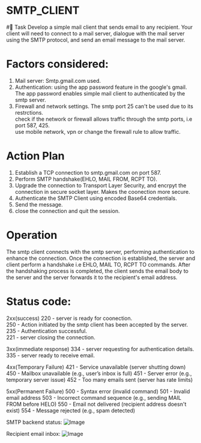 # SMTP_CLIENT

#🎯 Task
Develop a simple mail client that sends email to any recipient. Your client will need to
connect to a mail server, dialogue with the mail server using the SMTP protocol, and send an email
message to the mail server.

# Factors considered:
1. Mail server: Smtp.gmail.com  used.
2. Authentication: using the app password feature in the google's gmail.<br>
   The app password enables simple mail client to authenticated by the smtp server.<br>
3. Firewall and network settings.
   The smtp port 25 can't be used due to its restrctions.<br>
   check if the network or firewall allows traffic through the smtp ports, i.e port 587, 425.<br>
   use mobile network, vpn or change the firewall rule to allow traffic.<br>

# Action Plan
1. Establish a TCP connection to smtp.gmail.com on port 587.<br>
2. Perform SMTP handshake(EHLO, MAIL FROM, RCPT TO).<br>
3. Upgrade the connection to Transport Layer Security, and encrpyt the connection in secure socket layer.  Makes the coonection more secure.<br>
4. Authenticate the SMTP Client using encoded Base64 credentials.<br>
5. Send the message.<br>
6. close the connection and quit the session.<br>

# Operation
The smtp client connects with the smtp server, performing authentication to enhance the connection. Once the connection is established, the server and client perform a handshake i.e EHLO, MAIL TO, RCPT TO commands. After the handshaking process is completed, the client sends the email body to the server and the server forwards it to the recipient's email address.

# Status code:
2xx(success)
220 - server is ready for coonection.<br>
250 - Action initiated by the smtp client has been accepted by the server.<br>
235 - Authentication successful.<br>
221 - server closing the connection.<br>

3xx(immediate response)
334 - server requesting for authentication details.<br>
335 - server ready to receive email.<br>

4xx(Temporary Failure)
421 -	Service unavailable (server shutting down)
450 - Mailbox unavailable (e.g., user’s inbox is full)
451 -	Server error (e.g., temporary server issue)
452 -	Too many emails sent (server has rate limits)

5xx(Permanent Failure)
500 - Syntax error (invalid command)
501 -	Invalid email address
503 -	Incorrect command sequence (e.g., sending MAIL FROM before HELO)
550 -	Email not delivered (recipient address doesn't exist)
554 -	Message rejected (e.g., spam detected)


SMTP backend status:
![Image](https://github.com/user-attachments/assets/49e932bf-f6db-4511-8037-03cba0d21c89)

Recipient email inbox:
![Image](https://github.com/user-attachments/assets/5980c99e-683c-45dc-8b90-e0365e2e4549)





